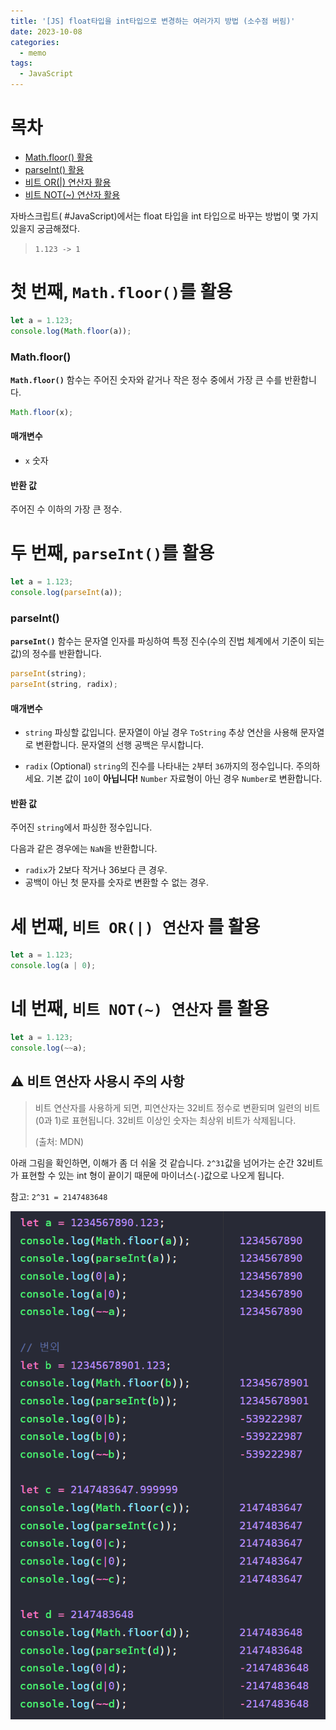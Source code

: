 ```yaml
---
title: '[JS] float타입을 int타입으로 변경하는 여러가지 방법 (소수점 버림)'
date: 2023-10-08
categories:
  - memo
tags:
  - JavaScript
---
```


# 목차

- [Math.floor() 활용](<# 첫 번째, `Math.floor()`를 활용>)
- [parseInt() 활용](<# 두 번째, `parseInt()`를 활용>)
- [비트 OR(|) 연산자 활용](<# 세 번째,  `비트 OR(|) 연산자` 를 활용>)
- [비트 NOT(~) 연산자 활용](<# 네 번째, `비트 NOT(~) 연산자` 를 활용>)

자바스크립트( #JavaScript)에서는 float 타입을 int 타입으로 바꾸는 방법이 몇 가지 있을지 궁금해졌다.

> `1.123 -> 1`

# 첫 번째, `Math.floor()`를 활용

```js
let a = 1.123;
console.log(Math.floor(a));
```

### Math.floor()

**`Math.floor()`** 함수는 주어진 숫자와 같거나 작은 정수 중에서 가장 큰 수를 반환합니다.

```js
Math.floor(x);
```

#### 매개변수

- `x` 숫자

#### 반환 값

주어진 수 이하의 가장 큰 정수.

# 두 번째, `parseInt()`를 활용

```js
let a = 1.123;
console.log(parseInt(a));
```

### parseInt()

**`parseInt()`** 함수는 문자열 인자를 파싱하여 특정 진수(수의 진법 체계에서 기준이 되는 값)의 정수를 반환합니다.

```js
parseInt(string);
parseInt(string, radix);
```

#### 매개변수

- `string` 파싱할 값입니다. 문자열이 아닐 경우 `ToString` 추상 연산을 사용해 문자열로 변환합니다. 문자열의 선행 공백은 무시합니다.

- `radix` (Optional) `string`의 진수를 나타내는 `2`부터 `36`까지의 정수입니다. 주의하세요. 기본 값이 `10`이 **아닙니다!** `Number` 자료형이 아닌 경우 `Number`로 변환합니다.

#### 반환 값

주어진 `string`에서 파싱한 정수입니다.

다음과 같은 경우에는 `NaN`을 반환합니다.

- `radix`가 2보다 작거나 36보다 큰 경우.
- 공백이 아닌 첫 문자를 숫자로 변환할 수 없는 경우.

# 세 번째, `비트 OR(|) 연산자` 를 활용

```js
let a = 1.123;
console.log(a | 0);
```

# 네 번째, `비트 NOT(~) 연산자` 를 활용

```js
let a = 1.123;
console.log(~~a);
```

## ⚠️ 비트 연산자 사용시 주의 사항

> 비트 연산자를 사용하게 되면, 피연산자는 32비트 정수로 변환되며 일련의 비트(0과 1)로 표현됩니다. 32비트 이상인 숫자는 최상위 비트가 삭제됩니다.
>
> (출처: MDN)

아래 그림을 확인하면, 이해가 좀 더 쉬울 것 같습니다. `2^31`값을 넘어가는 순간 32비트가 표현할 수 있는 int 형이 끝이기 때문에 마이너스(`-`)값으로 나오게 됩니다.

참고: `2^31 = 2147483648`

![](images/Pasted%20image%2020231008233233.png)
